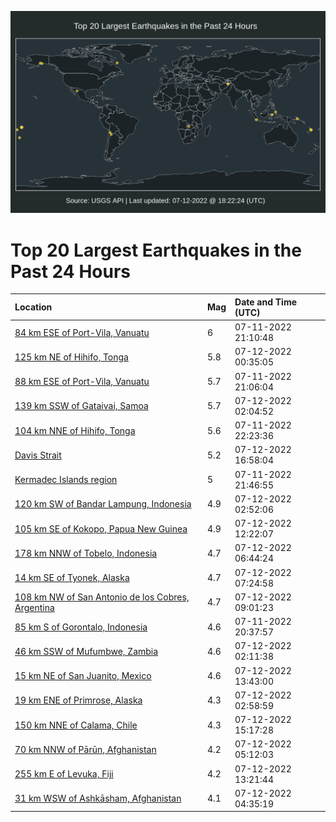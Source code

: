 ![Map](./map.png)

# Top 20 Largest Earthquakes in the Past 24 Hours

| Location | Mag | Date and Time (UTC) |
|:---|:---|:---|
| [84 km ESE of Port-Vila, Vanuatu](https://earthquake.usgs.gov/earthquakes/eventpage/us6000i1ms) | 6 | 07-11-2022 21:10:48 |
| [125 km NE of Hihifo, Tonga](https://earthquake.usgs.gov/earthquakes/eventpage/us6000i1pn) | 5.8 | 07-12-2022 00:35:05 |
| [88 km ESE of Port-Vila, Vanuatu](https://earthquake.usgs.gov/earthquakes/eventpage/us6000i1ml) | 5.7 | 07-11-2022 21:06:04 |
| [139 km SSW of Gataivai, Samoa](https://earthquake.usgs.gov/earthquakes/eventpage/us6000i1q3) | 5.7 | 07-12-2022 02:04:52 |
| [104 km NNE of Hihifo, Tonga](https://earthquake.usgs.gov/earthquakes/eventpage/us6000i1nd) | 5.6 | 07-11-2022 22:23:36 |
| [Davis Strait](https://earthquake.usgs.gov/earthquakes/eventpage/us6000i1vl) | 5.2 | 07-12-2022 16:58:04 |
| [Kermadec Islands region](https://earthquake.usgs.gov/earthquakes/eventpage/us6000i1n0) | 5 | 07-11-2022 21:46:55 |
| [120 km SW of Bandar Lampung, Indonesia](https://earthquake.usgs.gov/earthquakes/eventpage/us6000i1qa) | 4.9 | 07-12-2022 02:52:06 |
| [105 km SE of Kokopo, Papua New Guinea](https://earthquake.usgs.gov/earthquakes/eventpage/us6000i1su) | 4.9 | 07-12-2022 12:22:07 |
| [178 km NNW of Tobelo, Indonesia](https://earthquake.usgs.gov/earthquakes/eventpage/us6000i1ri) | 4.7 | 07-12-2022 06:44:24 |
| [14 km SE of Tyonek, Alaska](https://earthquake.usgs.gov/earthquakes/eventpage/ak0228vb1a7q) | 4.7 | 07-12-2022 07:24:58 |
| [108 km NW of San Antonio de los Cobres, Argentina](https://earthquake.usgs.gov/earthquakes/eventpage/us6000i1s4) | 4.7 | 07-12-2022 09:01:23 |
| [85 km S of Gorontalo, Indonesia](https://earthquake.usgs.gov/earthquakes/eventpage/us6000i1mg) | 4.6 | 07-11-2022 20:37:57 |
| [46 km SSW of Mufumbwe, Zambia](https://earthquake.usgs.gov/earthquakes/eventpage/us6000i1q5) | 4.6 | 07-12-2022 02:11:38 |
| [15 km NE of San Juanito, Mexico](https://earthquake.usgs.gov/earthquakes/eventpage/us6000i1t1) | 4.6 | 07-12-2022 13:43:00 |
| [19 km ENE of Primrose, Alaska](https://earthquake.usgs.gov/earthquakes/eventpage/ak0228v89eiv) | 4.3 | 07-12-2022 02:58:59 |
| [150 km NNE of Calama, Chile](https://earthquake.usgs.gov/earthquakes/eventpage/us6000i1tn) | 4.3 | 07-12-2022 15:17:28 |
| [70 km NNW of Pārūn, Afghanistan](https://earthquake.usgs.gov/earthquakes/eventpage/us6000i1r9) | 4.2 | 07-12-2022 05:12:03 |
| [255 km E of Levuka, Fiji](https://earthquake.usgs.gov/earthquakes/eventpage/us6000i1sz) | 4.2 | 07-12-2022 13:21:44 |
| [31 km WSW of Ashkāsham, Afghanistan](https://earthquake.usgs.gov/earthquakes/eventpage/us6000i1r5) | 4.1 | 07-12-2022 04:35:19 |
